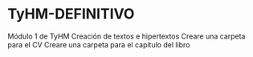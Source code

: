 # TyHM-DEFINITIVO
Módulo 1 de TyHM
Creación de textos e hipertextos
Creare una carpeta para el CV
Creare una carpeta para el capítulo del libro
